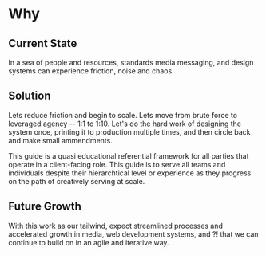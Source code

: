 # Why
## Current State
In a sea of people and resources, standards media messaging, and design systems can experience friction, noise and chaos. 

## Solution
Lets reduce friction and begin to scale. Lets move from brute force to leveraged agency -- 1:1 to 1:10. Let's do the hard work of designing the system once, printing it to production multiple times, and then circle back and make small ammendments. 

This guide is a quasi educational referential framework for all parties that operate in a client-facing role. This guide is to serve all teams and individuals despite their hierarchtical level or experience as they progress on the path of creatively serving at scale. 

## Future Growth
With this work as our tailwind, expect streamlined processes and accelerated growth in media, web development systems, and ?! that we can continue to build on in an agile and iterative way. 

